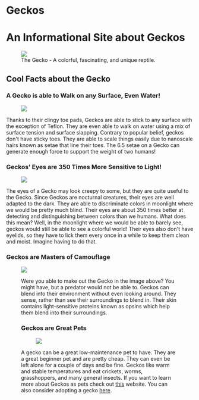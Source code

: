 # Geckos
<html>
    <body>
        <h1>An Informational Site about Geckos</h1>
        <figure>
         <img src="https://worldanimalfoundation.org/wp-content/uploads/2022/10/Common-Traits.jpg">
            <figcaption>The Gecko - A colorful, fascinating, and unique reptile.</figcaption>
        </figure>
        <h2>Cool Facts about the Gecko</h2>
        <h3>A Gecko is able to Walk on any Surface, Even Water!</h3>
        <figure>
            <img src="https://c0.wallpaperflare.com/preview/846/635/818/gecko-reptile-lizard-green.jpg">
        </figure>
         <p> Thanks to their clingy toe pads, Geckos are able to stick to any surface with the exception of Teflon. They are even able to walk on water using a mix of surface tension and surface slapping. Contrary to popular belief, geckos don't have sticky toes. They are             able to scale things easily due to nanoscale hairs known as setae that line their toes. The 6.5 setae on a Gecko can generate enough force to support the weight of two humans!</p>
        <h3>Geckos' Eyes are 350 Times More Sensitive to Light!</h3>
        <figure>
            <img src="https://upload.wikimedia.org/wikipedia/commons/5/55/PikiWiki_Israel_48009_lizard_eye.jpg">
        </figure>
        <p>The eyes of a Gecko may look creepy to some, but they are quite useful to the Gecko. Since Geckos are nocturnal creatures, their eyes are well adapted to the dark. They are able to discriminate colors in moonlight where we would be pretty much blind. Their eyes         are about 350 times better at detecting and distinguishing between colors than we humans. What does this mean? Well, in the moonlight where we would be able to barely see, geckos would still be able to see a colorful world! Their eyes also don't have eyelids, so they have to lick them every once in a while to keep them clean and moist. Imagine having to do that. </p>
        <h3>Geckos are Masters of Camouflage</h3>
        <figure>
            <img src="https://upload.wikimedia.org/wikipedia/commons/thumb/5/59/Mossy_leaf-tailed_gecko_%28Uroplatus_sikorae%29_Montagne_d%E2%80%99Ambre_2.jpg/800px-Mossy_leaf-tailed_gecko_%28Uroplatus_sikorae%29_Montagne_d%E2%80%99Ambre_2.jpg?20200813112822"
        </figure>
            <p>Were you able to make out the Gecko in the image above? You might have, but a predator would not be able to. Geckos can blend into their environment without even looking around. They sense, rather than see their surroundings to blend in. Their skin contains light-sensitive proteins known as opsins which help them blend into their surroundings. </p>
            <h3>Geckos are Great Pets</h3>
            <figure>
                <img src="https://live.staticflickr.com/6043/6328387369_befb5aeef3_b.jpg">
            </figure>
            <p>A gecko can be a great low-maintenance pet to have. They are a great beginner pet and are pretty cheap. They can even be left alone for a couple of days and be fine. Geckos like warm and stable temperatures and eat crickets, worms, grasshoppers, and many general insects. If you want to learn more about Geckos as pets check out <a href="https://shorturl.at/iBR89">this</a> website. You can also consider adopting a gecko <a href="https://www.adoptapet.com/s/gecko-adoption">here</a>. </p>
    </body>


</html>
